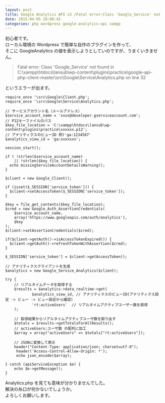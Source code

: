 ```yaml
---
layout: post
title: Google Analytics API v3 /Fatal error:Class 'Google_Service' not found
date: 2015-04-05 19:08:42
categories: php wordpress google-analytics-api xampp
---
```

<!-- {% raw %} -->
<p>初心者です。<br>
ローカル環境の Wordpress で簡単な自作のプラグインを作って、<br>
そこに GoogleAnalytics の値を表示しようとしていのですが、うまくいきません。</p>

<blockquote>
  <p>Fatal error: Class 'Google_Service' not found in C:\xampp\htdocs\lansub\wp-content\plugins\practice\google-api-php-client-master\src\Google\Service\Analytics.php on line 32</p>
</blockquote>

<p>というエラーが出ます。</p>

<pre><code>require_once '\src\Google\Client.php';
require_once '\src\Google\Service\Analytics.php';

// サービスアカウント名（メールアドレス）
$service_account_name = 'xxxx@developer.gserviceaccount.com';
// P12キーファイルのパス
$key_file_location = 'C:\xampp\htdocs\lansub\wp-content\plugins\practice\xxxxxx.p12';
// アナリティクスのビューID 例)'ga:1234567'
$analytics_view_id = 'ga:xxxxxxx';

session_start();

if ( !strlen($service_account_name)
    || !strlen($key_file_location)) {
  echo missingServiceAccountDetailsWarning();
}

$client = new Google_Client();

if (isset($_SESSION['service_token'])) {
  $client-&gt;setAccessToken($_SESSION['service_token']);
}

$key = file_get_contents($key_file_location);
$cred = new Google_Auth_AssertionCredentials(
    $service_account_name,
    array('https://www.googleapis.com/auth/analytics'),
    $key
);
$client-&gt;setAssertionCredentials($cred);

if($client-&gt;getAuth()-&gt;isAccessTokenExpired()) {
  $client-&gt;getAuth()-&gt;refreshTokenWithAssertion($cred);
}

$_SESSION['service_token'] = $client-&gt;getAccessToken();

// アナリティクスクライアントを生成
$analytics = new Google_Service_Analytics($client);

try {
    // リアルタイムデータを取得する
    $results = $analytics-&gt;data_realtime-&gt;get(
            $analytics_view_id, // アナリティクスのビューID(アナリティクス設定 -&gt; ビュー -&gt; ビュー設定から確認)
            'rt:activeUsers'  // リアルタイムアクティブユーザー数を取得
    );

    // 取得結果からリアルタイムアクティブユーザ数を取り出す
    $totals = $results-&gt;getTotalsForAllResults();
    // activeUsers:ユーザ数 の配列に加工
    $array = array("activeUsers" =&gt; $totals["rt:activeUsers"]);

    // JSONに変換して表示
    header("Content-Type: application/json; charset=utf-8");
     header('Access-Control-Allow-Origin: *');
     echo json_encode($array);

} catch (apiServiceException $e) {
    echo $e-&gt;getMessage();
}
</code></pre>

<p>Analytics.php を見ても意味が分かりませんでした。<br>
解決の糸口が何かないでしょうか。<br>
よろしくお願いします。</p>
<!-- {% endraw %} -->
